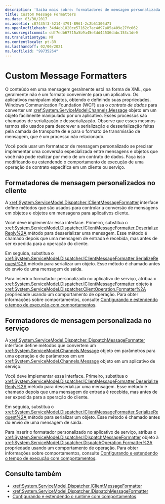 ```yaml
---
description: 'Saiba mais sobre: formatadores de mensagem personalizada'
title: Custom Message Formatters
ms.date: 03/30/2017
ms.assetid: c07435f3-5214-4791-8961-2c2b61306d71
ms.openlocfilehash: 34d4eb1820ce57162c7ac4d97a85a409e27fc062
ms.sourcegitcommit: ddf7edb67715a5b9a45e3dd44536dabc153c1de0
ms.translationtype: MT
ms.contentlocale: pt-BR
ms.lasthandoff: 02/06/2021
ms.locfileid: "99735264"
---
```

# <a name="custom-message-formatters"></a>Custom Message Formatters

O conteúdo em uma mensagem geralmente está na forma de XML, que geralmente não é um formato conveniente para um aplicativo. Os aplicativos manipulam objetos, obtendo e definindo suas propriedades. Windows Communication Foundation (WCF) usa o *contrato de dados* para converter um <xref:System.ServiceModel.Channels.Message> objeto em um objeto facilmente manipulado por um aplicativo. Esses processos são chamados de serialização e desserialização. Observe que esses mesmos termos são usados para descrever a serialização e desserialização feitas pela camada de transporte de e para o formato de transmissão de mensagem, que é um processo não relacionado.  
  
 Você pode usar um formatador de mensagem personalizado se precisar implementar uma conversão especializada entre mensagens e objetos que você não pode realizar por meio de um contrato de dados. Faça isso modificando ou estendendo o comportamento de execução de uma operação de contrato específica em um cliente ou serviço.  
  
## <a name="custom-message-formatters-on-the-client"></a>Formatadores de mensagem personalizados no cliente  

 A <xref:System.ServiceModel.Dispatcher.IClientMessageFormatter> interface define métodos que são usados para controlar a conversão de mensagens em objetos e objetos em mensagens para aplicativos cliente.  
  
 Você deve implementar essa interface. Primeiro, substitua o <xref:System.ServiceModel.Dispatcher.IClientMessageFormatter.DeserializeReply%2A> método para desserializar uma mensagem. Esse método é chamado depois que uma mensagem de entrada é recebida, mas antes de ser expedida para a operação do cliente.  
  
 Em seguida, substitua o <xref:System.ServiceModel.Dispatcher.IClientMessageFormatter.SerializeRequest%2A> método para serializar um objeto. Esse método é chamado antes do envio de uma mensagem de saída.  
  
 Para inserir o formatador personalizado no aplicativo de serviço, atribua o <xref:System.ServiceModel.Dispatcher.IClientMessageFormatter> objeto à <xref:System.ServiceModel.Dispatcher.ClientOperation.Formatter%2A> propriedade usando um comportamento de operação. Para obter informações sobre comportamentos, consulte [Configurando e estendendo o tempo de execução com comportamentos](configuring-and-extending-the-runtime-with-behaviors.md).  
  
## <a name="custom-message-formatters-on-the-service"></a>Formatadores de mensagem personalizada no serviço  

 A <xref:System.ServiceModel.Dispatcher.IDispatchMessageFormatter> interface define métodos que convertem um <xref:System.ServiceModel.Channels.Message> objeto em parâmetros para uma operação e de parâmetros em um <xref:System.ServiceModel.Channels.Message> objeto em um aplicativo de serviço.  
  
 Você deve implementar essa interface. Primeiro, substitua o <xref:System.ServiceModel.Dispatcher.IClientMessageFormatter.DeserializeReply%2A> método para desserializar uma mensagem. Esse método é chamado depois que uma mensagem de entrada é recebida, mas antes de ser expedida para a operação do cliente.  
  
 Em seguida, substitua o <xref:System.ServiceModel.Dispatcher.IClientMessageFormatter.SerializeRequest%2A> método para serializar um objeto. Esse método é chamado antes do envio de uma mensagem de saída.  
  
 Para inserir o formatador personalizado no aplicativo de serviço, atribua o <xref:System.ServiceModel.Dispatcher.IDispatchMessageFormatter> objeto à <xref:System.ServiceModel.Dispatcher.DispatchOperation.Formatter%2A> propriedade usando um comportamento de operação. Para obter informações sobre comportamentos, consulte [Configurando e estendendo o tempo de execução com comportamentos](configuring-and-extending-the-runtime-with-behaviors.md).  
  
## <a name="see-also"></a>Consulte também

- <xref:System.ServiceModel.Dispatcher.IClientMessageFormatter>
- <xref:System.ServiceModel.Dispatcher.IDispatchMessageFormatter>
- [Configurando e estendendo o runtime com comportamentos](configuring-and-extending-the-runtime-with-behaviors.md)
